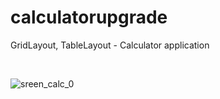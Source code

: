 # calculatorupgrade
GridLayout, TableLayout - Calculator application

<br>


![sreen_calc_0](https://github.com/user-attachments/assets/ae841a25-28b1-4098-96bb-51dee364acd5)

